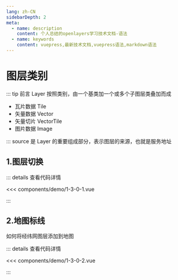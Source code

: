 ```yaml
---
lang: zh-CN
sidebarDepth: 2
meta:
  - name: description
    content: 个人总结的openlayers学习技术文档-语法
  - name: keywords
    content: vuepress,最新技术文档,vuepress语法,markdown语法
---
```


# 图层类别

::: tip 前言
Layer 按照类别，由一个基类加一个或多个子图层类叠加而成

- 瓦片数据 Tile
- 矢量数据 Vector
- 矢量切片 VectorTile
- 图片数据 Image

:::
source 是 Layer 的重要组成部分，表示图层的来源，也就是服务地址

## 1.图层切换


  <Container url="http://localhost:8090/resume/demo/?type=openlayers&name=1-3-0-1.vue" />

::: details 查看代码详情

<<< components/demo/1-3-0-1.vue

:::

## 2.地图标线

如何将经纬网图层添加到地图

  <Container url="http://localhost:8090/resume/demo/?type=openlayers&name=1-3-0-2.vue" />

::: details 查看代码详情

<<< components/demo/1-3-0-2.vue

:::